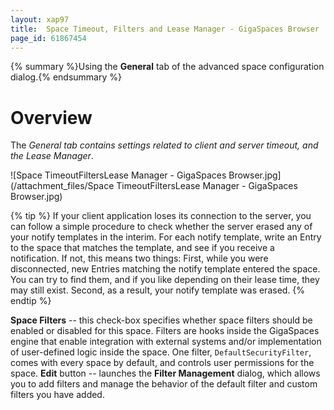 ```yaml
---
layout: xap97
title:  Space Timeout, Filters and Lease Manager - GigaSpaces Browser
page_id: 61867454
---
```


{% summary %}Using the **General** tab of the advanced space configuration dialog.{% endsummary %}

# Overview

The **General* tab contains settings related to client and server timeout, and the *Lease Manager**.

![Space TimeoutFiltersLease Manager - GigaSpaces Browser.jpg](/attachment_files/Space TimeoutFiltersLease Manager - GigaSpaces Browser.jpg)

{% tip %}
If your client application loses its connection to the server, you can follow a simple procedure to check whether the server erased any of your notify templates in the interim. For each notify template, write an Entry to the space that matches the template, and see if you receive a notification. If not, this means two things: First, while you were disconnected, new Entries matching the notify template entered the space. You can try to find them, and if you like depending on their lease time, they may still exist. Second, as a result, your notify template was erased.
{% endtip %}

**Space Filters** -- this check-box specifies whether space filters should be enabled or disabled for this space. Filters are hooks inside the GigaSpaces engine that enable integration with external systems and/or implementation of user-defined logic inside the space. One filter, `DefaultSecurityFilter`, comes with every space by default, and controls user permissions for the space.
**Edit** button -- launches the **Filter Management** dialog, which allows you to add filters and manage the behavior of the default filter and custom filters you have added.

